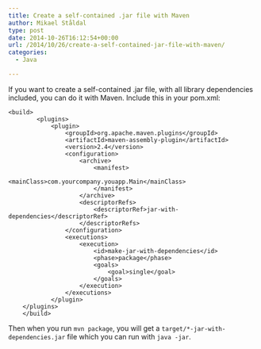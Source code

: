 ```yaml
---
title: Create a self-contained .jar file with Maven
author: Mikael Ståldal
type: post
date: 2014-10-26T16:12:54+00:00
url: /2014/10/26/create-a-self-contained-jar-file-with-maven/
categories:
  - Java

---
```

If you want to create a self-contained .jar file, with all library dependencies included, you can do it with Maven. Include this in your pom.xml:

```
<build>
        <plugins>
            <plugin>
                <groupId>org.apache.maven.plugins</groupId>
                <artifactId>maven-assembly-plugin</artifactId>
                <version>2.4</version>
                <configuration>
                    <archive>
                        <manifest>
                            <mainClass>com.yourcompany.youapp.Main</mainClass>
                        </manifest>
                    </archive>
                    <descriptorRefs>
                        <descriptorRef>jar-with-dependencies</descriptorRef>
                    </descriptorRefs>
                </configuration>
                <executions>
                    <execution>
                        <id>make-jar-with-dependencies</id>
                        <phase>package</phase>
                        <goals>
                            <goal>single</goal>
                        </goals>
                    </execution>
                </executions>
            </plugin>
	</plugins>
    </build>

```

Then when you run `mvn package`, you will get a `target/*-jar-with-dependencies.jar` file which you can run with `java -jar`.